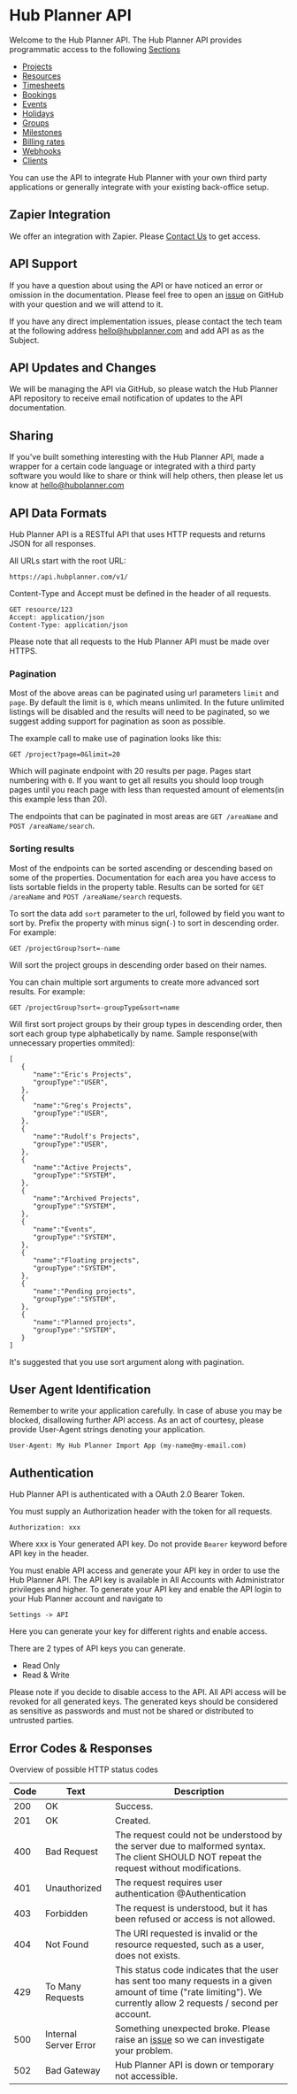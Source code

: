Hub Planner API
===

Welcome to the Hub Planner API. The Hub Planner API provides programmatic access to the following [Sections](https://github.com/hubplanner/API/tree/master/Sections)

* [Projects](https://github.com/hubplanner/API/blob/master/Sections/project.md)
* [Resources](https://github.com/hubplanner/API/blob/master/Sections/resource.md)
* [Timesheets](https://github.com/hubplanner/API/blob/master/Sections/timesheets.md)
* [Bookings](https://github.com/hubplanner/API/blob/master/Sections/bookings.md)
* [Events](https://github.com/hubplanner/API/blob/master/Sections/events.md)
* [Holidays](https://github.com/hubplanner/API/blob/master/Sections/holidays.md)
* [Groups](https://github.com/hubplanner/API/blob/master/Sections/groups.md)
* [Milestones](https://github.com/hubplanner/API/blob/master/Sections/milestones.md)
* [Billing rates](https://github.com/hubplanner/API/blob/master/Sections/billingrate.md)
* [Webhooks](https://github.com/hubplanner/API/blob/master/Sections/webhooks.md)
* [Clients](https://github.com/hubplanner/API/blob/master/Sections/clients.md)

You can use the API to integrate Hub Planner with your own third party applications or generally integrate with your existing back-office setup.

## Zapier Integration

We offer an integration with Zapier. Please [Contact Us](https://hubplanner.com/contact) to get access.

## API Support

If you have a question about using the API or have noticed an error or omission in the documentation. Please feel free to open an [issue](https://github.com/hubplanner/API/issues) on GitHub with your question and we will attend to it.

If you have any direct implementation issues, please contact the tech team at the following address hello@hubplanner.com and add API as as the Subject. 

## API Updates and Changes

We will be managing the API via GitHub, so please watch the Hub Planner API repository to receive email notification of updates to the API documentation. 

## Sharing

If you've built something interesting with the Hub Planner API, made a wrapper for a certain code language or integrated with a third party software you would like to share or think will help others, then please let us know at hello@hubplanner.com

## API Data Formats

Hub Planner API is a RESTful API that uses HTTP requests and returns JSON for all responses. 

All URLs start with the root URL: 

```
https://api.hubplanner.com/v1/
```
Content-Type and Accept must be defined in the header of all requests. 

```
GET resource/123
Accept: application/json
Content-Type: application/json
```

Please note that all requests to the Hub Planner API must be made over HTTPS.

### Pagination

Most of the above areas can be paginated using url parameters `limit` and `page`. By default the limit is `0`, which means unlimited. In the future unlimited
listings will be disabled and the results will need to be paginated, so we suggest adding support for pagination as soon as possible.

The example call to make use of pagination looks like this:

```
GET /project?page=0&limit=20
```
Which will paginate endpoint with 20 results per page. Pages start numbering with `0`. If you want to get all results you should loop trough pages until
you reach page with less than requested amount of elements(in this example less than 20).

The endpoints that can be paginated in most areas are `GET /areaName` and `POST /areaName/search`.

### Sorting results

Most of the endpoints can be sorted ascending or descending based on some of the properties. Documentation for each area you have access to lists sortable
fields in the property table. Results can be sorted for `GET /areaName` and `POST /areaName/search` requests.

To sort the data add `sort` parameter to the url, followed by field you want to sort by. Prefix the property with minus sign(`-`) to sort in descending order.
For example:

```
GET /projectGroup?sort=-name
```

Will sort the project groups in descending order based on their names.

You can chain multiple sort arguments to create more advanced sort results. For example:

```
GET /projectGroup?sort=-groupType&sort=name
```

Will first sort project groups by their group types in descending order, then sort each group type alphabetically by name. Sample response(with unnecessary
properties ommited):

```
[
   {
      "name":"Eric's Projects",
      "groupType":"USER",
   },
   {
      "name":"Greg's Projects",
      "groupType":"USER",
   },
   {
      "name":"Rudolf's Projects",
      "groupType":"USER",
   },
   {
      "name":"Active Projects",
      "groupType":"SYSTEM",
   },
   {
      "name":"Archived Projects",
      "groupType":"SYSTEM",
   },
   {
      "name":"Events",
      "groupType":"SYSTEM",
   },
   {
      "name":"Floating projects",
      "groupType":"SYSTEM",
   },
   {
      "name":"Pending projects",
      "groupType":"SYSTEM",
   },
   {
      "name":"Planned projects",
      "groupType":"SYSTEM",
   }
]
```

It's suggested that you use sort argument along with pagination.

## User Agent Identification

Remember to write your application carefully. In case of abuse you may be blocked, disallowing further API access. As an act of courtesy, please provide User-Agent strings denoting your application.

`User-Agent: My Hub Planner Import App (my-name@my-email.com)`

## Authentication

Hub Planner API is authenticated with a OAuth 2.0 Bearer Token.

You must supply an Authorization header with the token for all requests. 

`Authorization: xxx`

Where xxx is Your generated API key. Do not provide `Bearer` keyword before API key in the header.

You must enable API access and generate your API key in order to use the Hub Planner API. The API key is available in All Accounts with Administrator privileges and higher. To generate your API key and enable the API login to your Hub Planner account and navigate to 

`Settings -> API`

Here you can generate your key for different rights and enable access.

There are 2 types of API keys you can generate.
* Read Only
* Read & Write

Please note if you decide to disable access to the API. All API access will be revoked for all generated keys. The generated keys should be considered as sensitive as passwords and must not be shared or distributed to untrusted parties.

## Error Codes & Responses

Overview of possible HTTP status codes

Code | Text | Description
--- | --- | ---
200 | OK | Success.
201 | OK | Created.
400 | Bad Request | The request could not be understood by the server due to malformed syntax. The client SHOULD NOT repeat the request without modifications.
401 | Unauthorized | The request requires user authentication @Authentication
403 | Forbidden | The request is understood, but it has been refused or access is not allowed.
404 | Not Found | The URI requested is invalid or the resource requested, such as a user, does not exists.
429 | To Many Requests | This status code indicates that the user has sent too many requests in a given amount of time ("rate limiting"). We currently allow 2 requests / second per account. 
500 | Internal Server Error | Something unexpected broke. Please raise an [issue](https://github.com/hubplanner/API/issues) so we can investigate your problem.
502 | Bad Gateway | Hub Planner API is down or temporary not accessible. 

